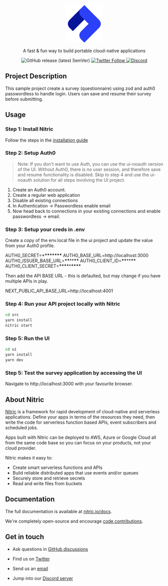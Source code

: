 <p align="center">
  <a href="https://nitric.io">
    <img src="https://raw.githubusercontent.com/nitrictech/nitric/main/docs/assets/nitric-logo.svg" width="120" alt="Nitric Logo"/>
  </a>
</p>

<p align="center">
  A fast & fun way to build portable cloud-native applications
</p>

<p align="center">
  <img alt="GitHub release (latest SemVer)" src="https://img.shields.io/github/v/release/nitrictech/nitric?sort=semver">
  <a href="https://twitter.com/nitric_io">
    <img alt="Twitter Follow" src="https://img.shields.io/twitter/follow/nitric_io?label=Follow&style=social">
  </a>
  <a href="https://nitric.io/chat"><img alt="Discord" src="https://img.shields.io/discord/955259353043173427?label=discord"></a>
</p>

## Project Description

This sample project create a survey (questionnaire) using zod and auth0 passwordless to handle login.
Users can save and resume their survey before submitting.

## Usage

### Step 1: Install Nitric

Follow the steps in the [installation guide](https://nitric.io/docs/installation)

### Step 2: Setup Auth0

> Note: If you don't want to use Auth, you can use the ui-noauth version of the UI. Without Auth0, there is no user session, and therefore save and resume functionality is disabled. Skip to step 4 and use the ui-noauth solution for all steps involving the UI project.

1. Create an Auth0 account.
2. Create a regular web application
3. Disable all existing connections
4. In Authentication -> Passwordless enable email
5. Now head back to connections in your existing connections and enable passwordless -> email.

### Step 3: Setup your creds in .env

Create a copy of the env.local file in the ui project and update the value from your Auth0 profile.

AUTH0_SECRET=\***\*\*\*\*\*\*\***
AUTH0_BASE_URL=http://localhost:3000
AUTH0_ISSUER_BASE_URL=**\*\***\*\***\*\***
AUTH0_CLIENT_ID=**\*\***\*\***\*\***
AUTH0_CLIENT_SECRET=**\*\*\*\***\***\*\*\*\***

Then add the API BASE URL - this is defaulted, but may change if you have multiple APIs in play.

NEXT_PUBLIC_API_BASE_URL=http://localhost:4001

### Step 4: Run your API project locally with Nitric

```bash
cd src
yarn install
nitric start
```

### Step 5: Run the UI

```bash
cd ui
yarn install
yarn dev
```

### Step 5: Test the survey application by accessing the UI

Navigate to http://localhost:3000 with your favourite browser.

## About Nitric

[Nitric](https://nitric.io) is a framework for rapid development of cloud-native and serverless applications. Define your apps in terms of the resources they need, then write the code for serverless function based APIs, event subscribers and scheduled jobs.

Apps built with Nitric can be deployed to AWS, Azure or Google Cloud all from the same code base so you can focus on your products, not your cloud provider.

Nitric makes it easy to:

- Create smart serverless functions and APIs
- Build reliable distributed apps that use events and/or queues
- Securely store and retrieve secrets
- Read and write files from buckets

## Documentation

The full documentation is available at [nitric.io/docs](https://nitric.io/docs).

We're completely open-source and encourage [code contributions](https://nitric.io/docs/contributions).

## Get in touch

- Ask questions in [GitHub discussions](https://github.com/nitrictech/nitric/discussions)

- Find us on [Twitter](https://twitter.com/nitric_io)

- Send us an [email](mailto:maintainers@nitric.io)

- Jump into our [Discord server](https://nitric.io/chat)
